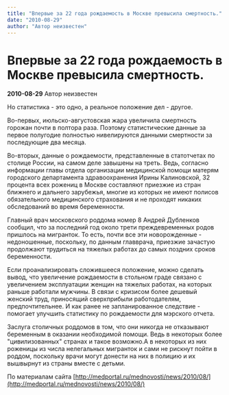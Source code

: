 ```yaml
---
title: "Впервые за 22 года рождаемость в Москве превысила смертность."
date: "2010-08-29"
author: "Автор неизвестен"
---
```


# Впервые за 22 года рождаемость в Москве превысила смертность.

**2010-08-29** Автор неизвестен

Но статистика - это одно, а реальное положение дел - другое.

Во-первых, июльско-августовская жара увеличила смертность горожан почти в полтора раза. Поэтому статистические данные за первое полугодие полностью нивелируются данными смертности за последующие два месяца.

Во-вторых, данные о рождаемости, представленные в статотчетах по столице России, на самом деле завышены на треть. Ведь, согласно информации главы отдела организации медицинской помощи матерям городского департамента здравоохранения Ирины Калиновской, 32 процента всех рожениц в Москве составляют приезжие из стран ближнего и дальнего зарубежья, многие из которых не имеют полисов обязательного медицинского страхования и не проходят никаких обследований во время беременности.

Главный врач московского роддома номер 8 Андрей Дубленков сообщил, что за последний год около трети преждевременных родов пришлось на мигранток. То есть, почти все эти новорожденные - недоношенные, поскольку, по данным главврача, приезжие зачастую продолжают трудиться на тяжелых работах до самых поздних сроков беременности.

Если проанализировать сложившееся положение, можно сделать вывод, что увеличение рождаемости в стольном граде связано с увеличением эксплуатации женщин на тяжелых работах, на которых раньше работали мужчины. В связи с кризисом более дешевый женский труд, приносящий сверхприбыли работодателям, предпочтительнее. И как ранее не запланированное следствие - помогает улучшить статистику по рождаемости для мэрского отчета.

Заслуга столичных роддомов в том, что они никогда не отказывают беременным в оказании необходимой помощи. Ведь в некоторых более "цивилизованных" странах и такое возможно.А в некоторых из них роженицы из числа нелегальных мигранток и сами не рискнут пойти в роддом, поскольку врачи могут донести на них в полицию и их вышвырнут из страны вместе с детьми.

По материалам сайта [http://medportal.ru/mednovosti/news/2010/08/](http://medportal.ru/mednovosti/news/2010/08/)
